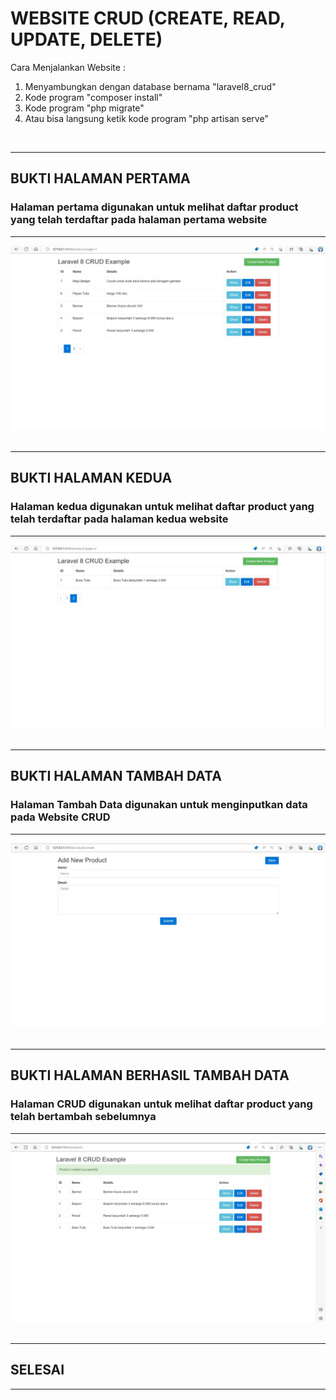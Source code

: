 # WEBSITE CRUD (CREATE, READ, UPDATE, DELETE)

Cara Menjalankan Website :

1. Menyambungkan dengan database bernama "laravel8_crud"
2. Kode program "composer install"
3. Kode program "php migrate"
4. Atau bisa langsung ketik kode program "php artisan serve"

<br>

---

## BUKTI HALAMAN PERTAMA

### Halaman pertama digunakan untuk melihat daftar product yang telah terdaftar pada halaman pertama website

---

![](image/1.jpeg)
<br>
<br>

---

## BUKTI HALAMAN KEDUA

### Halaman kedua digunakan untuk melihat daftar product yang telah terdaftar pada halaman kedua website

---

![](image/2.jpeg)
<br>
<br>

---

## BUKTI HALAMAN TAMBAH DATA

### Halaman Tambah Data digunakan untuk menginputkan data pada Website CRUD

---

![](image/tambah.jpeg)
<br>
<br>

---

## BUKTI HALAMAN BERHASIL TAMBAH DATA

### Halaman CRUD digunakan untuk melihat daftar product yang telah bertambah sebelumnya

---

![](image/berhasil.jpeg)
<br>
<br>

---

## SELESAI

---
